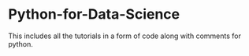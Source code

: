 # Python-for-Data-Science
This includes all the tutorials in a form of code along with comments for python.
